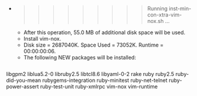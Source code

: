 * >>>>>>>>> Running inst-min-con-xtra-vim-nox.sh ...
  * After this operation, 55.0 MB of additional disk space will be used.
  * Install vim-nox.
  * Disk size = 2687040K. Space Used = 73052K. Runtime = 00:00:00:06.
  * The following NEW packages will be installed:
  ```bash
libgpm2 liblua5.2-0 libruby2.5 libtcl8.6 libyaml-0-2
rake ruby ruby2.5 ruby-did-you-mean rubygems-integration
ruby-minitest ruby-net-telnet ruby-power-assert ruby-test-unit ruby-xmlrpc
vim-nox vim-runtime
  ```
